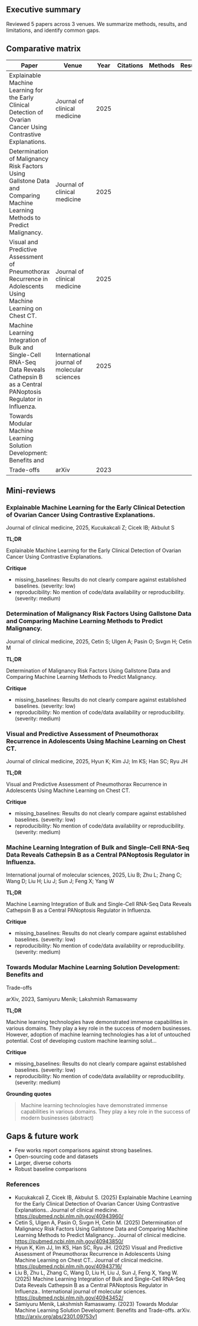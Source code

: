 ## Executive summary

Reviewed 5 papers across 3 venues. We summarize methods, results, and limitations, and identify common gaps.

## Comparative matrix

| Paper | Venue | Year | Citations | Methods | Results | Limitations |
| --- | --- | --- | --- | --- | --- | --- |
| Explainable Machine Learning for the Early Clinical Detection of Ovarian Cancer Using Contrastive Explanations. | Journal of clinical medicine | 2025 |  |  |  |  |
| Determination of Malignancy Risk Factors Using Gallstone Data and Comparing Machine Learning Methods to Predict Malignancy. | Journal of clinical medicine | 2025 |  |  |  |  |
| Visual and Predictive Assessment of Pneumothorax Recurrence in Adolescents Using Machine Learning on Chest CT. | Journal of clinical medicine | 2025 |  |  |  |  |
| Machine Learning Integration of Bulk and Single-Cell RNA-Seq Data Reveals Cathepsin B as a Central PANoptosis Regulator in Influenza. | International journal of molecular sciences | 2025 |  |  |  |  |
| Towards Modular Machine Learning Solution Development: Benefits and
  Trade-offs | arXiv | 2023 |  |  |  |  |


## Mini-reviews

### Explainable Machine Learning for the Early Clinical Detection of Ovarian Cancer Using Contrastive Explanations.

Journal of clinical medicine, 2025, Kucukakcali Z; Cicek IB; Akbulut S

**TL;DR**

Explainable Machine Learning for the Early Clinical Detection of Ovarian Cancer Using Contrastive Explanations.

**Critique**

- missing_baselines: Results do not clearly compare against established baselines. (severity: low)
- reproducibility: No mention of code/data availability or reproducibility. (severity: medium)

### Determination of Malignancy Risk Factors Using Gallstone Data and Comparing Machine Learning Methods to Predict Malignancy.

Journal of clinical medicine, 2025, Cetin S; Ulgen A; Pasin O; Sıvgın H; Cetin M

**TL;DR**

Determination of Malignancy Risk Factors Using Gallstone Data and Comparing Machine Learning Methods to Predict Malignancy.

**Critique**

- missing_baselines: Results do not clearly compare against established baselines. (severity: low)
- reproducibility: No mention of code/data availability or reproducibility. (severity: medium)

### Visual and Predictive Assessment of Pneumothorax Recurrence in Adolescents Using Machine Learning on Chest CT.

Journal of clinical medicine, 2025, Hyun K; Kim JJ; Im KS; Han SC; Ryu JH

**TL;DR**

Visual and Predictive Assessment of Pneumothorax Recurrence in Adolescents Using Machine Learning on Chest CT.

**Critique**

- missing_baselines: Results do not clearly compare against established baselines. (severity: low)
- reproducibility: No mention of code/data availability or reproducibility. (severity: medium)

### Machine Learning Integration of Bulk and Single-Cell RNA-Seq Data Reveals Cathepsin B as a Central PANoptosis Regulator in Influenza.

International journal of molecular sciences, 2025, Liu B; Zhu L; Zhang C; Wang D; Liu H; Liu J; Sun J; Feng X; Yang W

**TL;DR**

Machine Learning Integration of Bulk and Single-Cell RNA-Seq Data Reveals Cathepsin B as a Central PANoptosis Regulator in Influenza.

**Critique**

- missing_baselines: Results do not clearly compare against established baselines. (severity: low)
- reproducibility: No mention of code/data availability or reproducibility. (severity: medium)

### Towards Modular Machine Learning Solution Development: Benefits and
  Trade-offs

arXiv, 2023, Samiyuru Menik; Lakshmish Ramaswamy

**TL;DR**

Machine learning technologies have demonstrated immense capabilities in
various domains. They play a key role in the success of modern businesses.
However, adoption of machine learning technologies has a lot of untouched
potential. Cost of developing custom machine learning solut...

**Critique**

- missing_baselines: Results do not clearly compare against established baselines. (severity: low)
- reproducibility: No mention of code/data availability or reproducibility. (severity: medium)

**Grounding quotes**

> Machine learning technologies have demonstrated immense capabilities in
various domains. They play a key role in the success of modern businesses (abstract)

## Gaps & future work

- Few works report comparisons against strong baselines.
- Open-sourcing code and datasets
- Larger, diverse cohorts
- Robust baseline comparisons

### References

- Kucukakcali Z, Cicek IB, Akbulut S. (2025) Explainable Machine Learning for the Early Clinical Detection of Ovarian Cancer Using Contrastive Explanations.. Journal of clinical medicine. https://pubmed.ncbi.nlm.nih.gov/40943960/
- Cetin S, Ulgen A, Pasin O, Sıvgın H, Cetin M. (2025) Determination of Malignancy Risk Factors Using Gallstone Data and Comparing Machine Learning Methods to Predict Malignancy.. Journal of clinical medicine. https://pubmed.ncbi.nlm.nih.gov/40943850/
- Hyun K, Kim JJ, Im KS, Han SC, Ryu JH. (2025) Visual and Predictive Assessment of Pneumothorax Recurrence in Adolescents Using Machine Learning on Chest CT.. Journal of clinical medicine. https://pubmed.ncbi.nlm.nih.gov/40943716/
- Liu B, Zhu L, Zhang C, Wang D, Liu H, Liu J, Sun J, Feng X, Yang W. (2025) Machine Learning Integration of Bulk and Single-Cell RNA-Seq Data Reveals Cathepsin B as a Central PANoptosis Regulator in Influenza.. International journal of molecular sciences. https://pubmed.ncbi.nlm.nih.gov/40943452/
- Samiyuru Menik, Lakshmish Ramaswamy. (2023) Towards Modular Machine Learning Solution Development: Benefits and
  Trade-offs. arXiv. http://arxiv.org/abs/2301.09753v1

